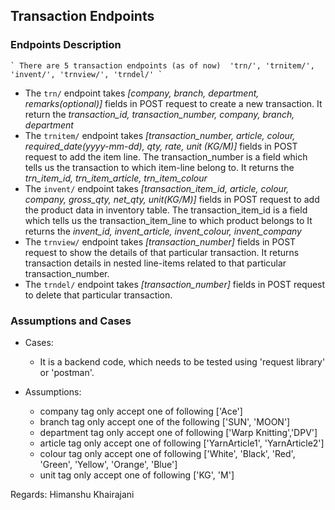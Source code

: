 ## Transaction Endpoints
### Endpoints Description
    ` There are 5 transaction endpoints (as of now)  'trn/', 'trnitem/', 'invent/', 'trnview/', 'trndel/' `

- The ```trn/``` endpoint takes *[company, branch, department, remarks(optional)]* fields in POST request to create a new transaction. It return the *transaction_id, transaction_number, company, branch, department*
- The ```trnitem/``` endpoint takes *[transaction_number, article, colour, required_date(yyyy-mm-dd), qty, rate, unit (KG/M)]* fields in POST request to add the item line. The transaction_number is a field which tells us the transaction to which item-line belong to. It returns the *trn_item_id, trn_item_article, trn_item_colour*
- The ```invent/``` endpoint takes *[transaction_item_id, article, colour, company, gross_qty, net_qty, unit(KG/M)]* fields in POST request to add the product data in inventory table. The transaction_item_id is a field which tells us the transaction_item_line to which product belongs to It returns the *invent_id, invent_article, invent_colour, invent_company*
- The ```trnview/``` endpoint takes *[transaction_number]* fields in POST request to show the details of that particular transaction. It returns transaction details in nested line-items related to that particular transaction_number.
- The ```trndel/``` endpoint takes *[transaction_number]* fields in POST request to delete that particular transaction.

### Assumptions and Cases
- Cases:
  - It is a backend code, which needs to be tested using 'request library' or 'postman'.

- Assumptions:
  - company tag only accept one of following ['Ace']
  - branch tag only accept one of the following ['SUN', 'MOON']
  - department tag only accept one of following ['Warp Knitting','DPV']
  - article tag only accept one of following ['YarnArticle1', 'YarnArticle2']
  - colour tag only accept one of following ['White', 'Black', 'Red', 'Green', 'Yellow', 'Orange', 'Blue']
  - unit tag only accept one of following ['KG', 'M']
  
Regards: Himanshu Khairajani